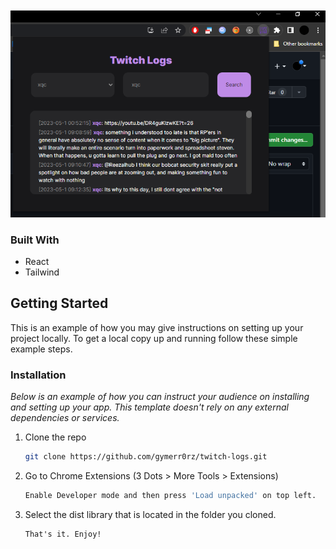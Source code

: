 <!-- PROJECT LOGO -->
<br />
<br />
<div align="center">
  <a href="https://github.com/gymerr0rz/fs-inkwell">
    <img src="/src/assets/ss.png" alt="Screenshot" >
  </a>
</div>

### Built With

- React
- Tailwind

<!-- GETTING STARTED -->

## Getting Started

This is an example of how you may give instructions on setting up your project locally.
To get a local copy up and running follow these simple example steps.

### Installation

_Below is an example of how you can instruct your audience on installing and setting up your app. This template doesn't rely on any external dependencies or services._

1. Clone the repo
   ```sh
   git clone https://github.com/gymerr0rz/twitch-logs.git
   ```
2. Go to Chrome Extensions (3 Dots > More Tools > Extensions)
   ```sh
   Enable Developer mode and then press 'Load unpacked' on top left.
   ```
3. Select the dist library that is located in the folder you cloned.
   ```
   That's it. Enjoy!
   ```
